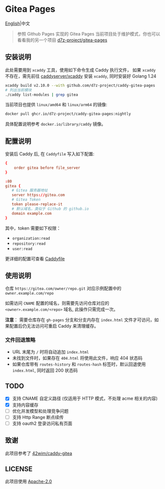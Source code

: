 # Gitea Pages

[English](./README.en.md)|中文

> 参照 Github Pages 实现的 Gitea Pages
> 当前项目处于维护模式，你也可以看看我的另一个项目 [d7z-project/gitea-pages](https://github.com/d7z-project/gitea-pages)

## 安装说明

此处需要用到 `xcaddy` 工具，使用如下命令生成 Caddy 执行文件，
如果 `xcaddy` 不存在，需先前往 [caddyserver/xcaddy](https://github.com/caddyserver/xcaddy/releases) 安装 `xcaddy`,
同时安装好 Golang 1.24

```bash
xcaddy build v2.10.0 --with github.com/d7z-project/caddy-gitea-pages
# 列出当前模块
./caddy list-modules | grep gitea
```

当前项目也提供 `linux/amd64` 和 `linux/arm64` 的镜像:

```bash
docker pull ghcr.io/d7z-project/caddy-gitea-pages:nightly
```

具体配置说明参考 `docker.io/library/caddy` 镜像。

## 配置说明

安装后 Caddy 后, 在 `Caddyfile` 写入如下配置:

```conf
{
    order gitea before file_server
}

:80
gitea {
   # Gitea 服务器地址
   server https://gitea.com
   # Gitea Token
   token please-replace-it
   # 默认域名，类似于 Github 的 github.io
   domain example.com
}
```

其中，token 需要如下权限：

- `organization:read`
- `repository:read`
- `user:read`

更详细的配置可查看 [Caddyfile](./Caddyfile)

## 使用说明

仓库 `https://gitea.com/owner/repo.git` 对应示例配置中的 `owner.example.com/repo`

如需访问 `CNAME` 配置的域名，则需要先访问仓库对应的 `<owner>.example.com/<repo>` 域名, 此操作只需完成一次。

**注意**： 需要仓库存在 `gh-pages` 分支和分支内存在 `index.html` 文件才可访问，如果配置后仍无法访问可重启 Caddy 来清理缓存。

### 文件回退策略

- URL 末尾为 `/` 时将自动追加 `index.html`
- 未找到文件时，如果存在 `404.html` 将使用此文件，响应 404 状态码
- 如果仓库带有 `routes-history` 和 `routes-hash` 标签时，默认回退使用 `index.html`, 同时返回 200 状态码

## TODO

- [x] 支持 CNAME 自定义路径 (仅适用于 HTTP 模式，不处理 acme 相关的内容)
- [x] 支持内容缓存
- [ ] 优化并发模型和处理竞争问题
- [ ] 支持 Http Range 断点续传
- [ ] 支持 oauth2 登录访问私有页面

## 致谢

此项目参考了 [42wim/caddy-gitea](https://github.com/42wim/caddy-gitea)

## LICENSE

此项目使用 [Apache-2.0](./LICENSE)
